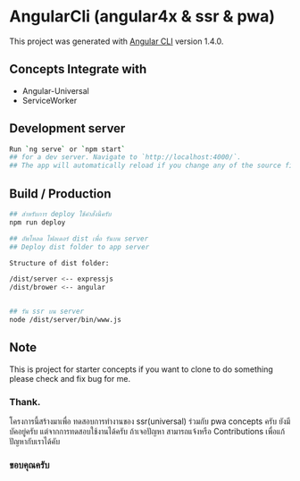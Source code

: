 # AngularCli (angular4x & ssr & pwa)

This project was generated with [Angular CLI](https://github.com/angular/angular-cli) version 1.4.0.

## Concepts Integrate with
- Angular-Universal
- ServiceWorker

## Development server
```bash
Run `ng serve` or `npm start` 
## for a dev server. Navigate to `http://localhost:4000/`. 
## The app will automatically reload if you change any of the source files.
```

## Build / Production

```bash
## สำหรับการ deploy ใช้คำสั่งนี้ครับ
npm run deploy

## อัพโหลด โฟลเดอร์ dist เพื่อ รันบน server
## Deploy dist folder to app server

Structure of dist folder:

/dist/server <-- expressjs
/dist/brower <-- angular


## รัน ssr บน server
node /dist/server/bin/www.js
```

## Note

This is project for starter concepts if you want to clone to do something please check and fix bug for me.
### Thank.

โครงการนี้สร้างมาเพื่อ ทดสอบการทำงานของ ssr(universal) ร่วมกับ pwa concepts ครับ ยังมีบัคอยู่ครับ แต่จากการทดสอบใช้งานได้ครับ
ถ้าเจอปัญหา สามารถแจ้งหรือ Contributions เพื่อแก้ปัญหากับเราได้คับ
### ขอบคุณครับ